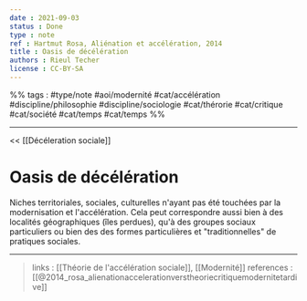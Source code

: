 ```yaml
---
date : 2021-09-03
status : Done
type : note
ref : Hartmut Rosa, Aliénation et accélération, 2014
title : Oasis de décélération
authors : Rieul Techer
license : CC-BY-SA
---
```


%% tags : #type/note #aoi/modernité #cat/accélération #discipline/philosophie #discipline/sociologie  #cat/thérorie #cat/critique #cat/société #cat/temps #cat/temps %% 

---

<< [[Décéleration sociale]]

Oasis de décélération
===
Niches territoriales, sociales, culturelles n'ayant pas été touchées par la modernisation et l'accélération. Cela peut correspondre aussi bien à des localités géographiques (îles perdues), qu'à des groupes sociaux particuliers ou bien des des formes particulières et "traditionnelles" de pratiques sociales. 

---
> links : [[Théorie de l'accélération sociale]], [[Modernité]]
> references : [[@2014_rosa_alienationaccelerationverstheoriecritiquemodernitetardive]]